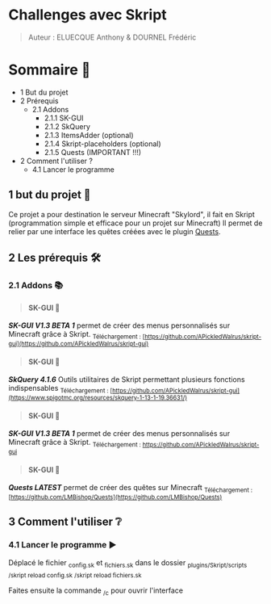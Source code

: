 # **Challenges avec Skript**

> Auteur : ELUECQUE Anthony & DOURNEL Frédéric

# **Sommaire 📃**

- 1 But du projet
- 2 Prérequis
    - 2.1 Addons
        - 2.1.1 SK-GUI
        - 2.1.2 SkQuery
        - 2.1.3 ItemsAdder (optional)
        - 2.1.4 Skript-placeholders (optional)
        - 2.1.5 Quests (IMPORTANT !!!)
- 2 Comment l'utiliser ?
    - 4.1 Lancer le programme




## **1 but du projet 📌**

Ce projet a pour destination le serveur Minecraft "Skylord", il fait en Skript (programmation simple et efficace pour un projet sur Minecraft)
Il permet de relier par une interface les quêtes créées avec le plugin [Quests](https://github.com/LMBishop/Quests).

## **2 Les prérequis 🛠️**


### 2.1 Addons 📚

> #### SK-GUI 🌌

**_SK-GUI V1.3 BETA 1_** permet de créer des menus personnalisés sur Minecraft grâce à Skript.
<sub>Téléchargement : [https://github.com/APickledWalrus/skript-gui](https://github.com/APickledWalrus/skript-gui)</sub>

> #### SK-GUI 🌌

**_SkQuery 4.1.6_** Outils utilitaires de Skript permettant plusieurs fonctions indispensables 
<sub>Téléchargement : [https://github.com/APickledWalrus/skript-gui](https://www.spigotmc.org/resources/skquery-1-13-1-19.36631/)</sub>

> #### SK-GUI 🌌

**_SK-GUI V1.3 BETA 1_** permet de créer des menus personnalisés sur Minecraft grâce à Skript.
<sub>Téléchargement : https://github.com/APickledWalrus/skript-gui</sub>

> #### SK-GUI 🌌

**_Quests LATEST_** permet de créer des quêtes sur Minecraft
<sub>Téléchargement : [https://github.com/LMBishop/Quests](https://github.com/LMBishop/Quests)</sub>

## **3 Comment l'utiliser ❔**

### 4.1 Lancer le programme ▶️
Déplacé le fichier <sub>config.sk</sub> et <sub>fichiers.sk</sub> dans le dossier <sub>plugins/Skript/scripts</sub>
<sub>/skript reload config.sk</sub>
<sub>/skript reload fichiers.sk</sub>

Faites ensuite la commande <sub>/c</sub> pour ouvrir l'interface

